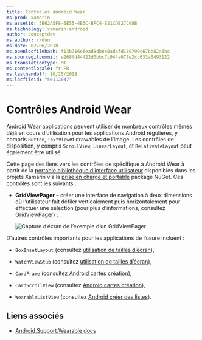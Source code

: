 ```yaml
---
title: Contrôles Android Wear
ms.prod: xamarin
ms.assetid: 5B62A5F8-5E55-4B3C-BFC4-E21CDB27C08B
ms.technology: xamarin-android
author: conceptdev
ms.author: crdun
ms.date: 02/06/2018
ms.openlocfilehash: f13b716e6ead8db8e0adafd180790c67bb82a6bc
ms.sourcegitcommit: e268fd44422d0bbc7c944a678e2cc633a0493122
ms.translationtype: MT
ms.contentlocale: fr-FR
ms.lasthandoff: 10/25/2018
ms.locfileid: "50112037"
---
```

# <a name="android-wear-controls"></a>Contrôles Android Wear

Android Wear applications peuvent utiliser de nombreux contrôles mêmes déjà en cours d’utilisation pour les applications Android régulières, y compris `Button`, `TextView`et drawables de l’image. Les contrôles de disposition, y compris `ScrollView`, `LinearLayout`, et `RelativateLayout` peut également être utilisé.

Cette page des liens vers les contrôles de spécifique à Android Wear à partir de la [portable bibliothèque d’interface utilisateur](https://developer.android.com/training/wearables/apps/layouts.html#UiLibrary) disponibles dans les projets Xamarin via la [prise en charge et portable](http://www.nuget.org/packages/Xamarin.Android.Wear/) package NuGet. Ces contrôles sont les suivants :

-   **GridViewPager** &ndash; créer une interface de navigation à deux dimensions où l’utilisateur fait défiler verticalement puis horizontalement pour effectuer une sélection (pour plus d’informations, consultez [GridViewPager](~/android/wear/user-interface/controls/gridviewpager.md)) :

    ![Capture d’écran de l’exemple d’un GridViewPager](images/gridviewpager.png)

D’autres contrôles importants pour les applications de l’usure incluent :

* `BoxInsetLayout` (consultez [utilisation de tailles d’écran](~/android/wear/screen-sizes.md)),

* `WatchViewStub` (consultez [utilisation de tailles d’écran](~/android/wear/screen-sizes.md)),

* `CardFrame` (consultez [Android cartes création](https://developer.android.com/training/wearables/ui/cards.html)),

* `CardScrollView` (consultez [Android cartes création](https://developer.android.com/training/wearables/ui/cards.html)),

* `WearableListView` (consultez [Android créer des listes](https://developer.android.com/training/wearables/ui/lists.html)).


## <a name="related-links"></a>Liens associés

- [Android.Support.Wearable docs](https://developer.android.com/reference/android/support/wearable/view/package-summary.html)

